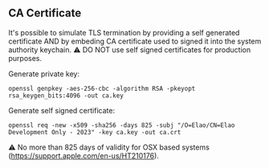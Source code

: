 ## CA Certificate

It's possible to simulate TLS termination by providing a self generated certificate AND by embeding CA certificate used to signed it into the system authority keychain.
⚠️ DO NOT use self signed certificates for production purposes.

Generate private key:
```
openssl genpkey -aes-256-cbc -algorithm RSA -pkeyopt rsa_keygen_bits:4096 -out ca.key
```

Generate self signed certificate:
```
openssl req -new -x509 -sha256 -days 825 -subj "/O=Elao/CN=Elao Development Only - 2023" -key ca.key -out ca.crt
```

⚠️ No more than 825 days of validity for OSX based systems (https://support.apple.com/en-us/HT210176).
